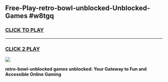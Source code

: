 
## Free-Play-retro-bowl-unblocked-Unblocked-Games #w8tgq
<h3>
<a href="https://news.freeplayer.one?title=retro-bowl-unblocked&ref=8M">CLICK TO PLAY</a></h3>
<hr>

<h3>
<a href="https://news.freeplayer.one?title=retro-bowl-unblocked&ref=8M">CLICK 2 PLAY</a>
  
</h3>

<a href="https://news.freeplayer.one?title=retro-bowl-unblocked&ref=8M"><img src="https://clearcache.store/games.png"></a>


**retro-bowl-unblocked games unblocked: Your Gateway to Fun and Accessible Online Gaming**

